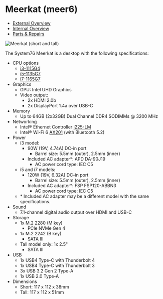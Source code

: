 # Meerkat (meer6)

- [External Overview](./external-overview.md)
- [Internal Overview](./internal-overview.md)
- [Parts & Repairs](./repairs.md)

![Meerkat (short and tall)](./img/meer6.png)

The System76 Meerkat is a desktop with the following specifications:

- CPU options
    - [i3-1115G4](https://ark.intel.com/content/www/us/en/ark/products/208652/intel-core-i3-1115g4-processor-6m-cache-up-to-4-10-ghz.html)
    - [i5-1135G7](https://ark.intel.com/content/www/us/en/ark/products/208658/intel-core-i5-1135g7-processor-8m-cache-up-to-4-20-ghz.html)
    - [i7-1165G7](https://ark.intel.com/content/www/us/en/ark/products/208662/intel-core-i7-1165g7-processor-12m-cache-up-to-4-70-ghz.html)
- Graphics
    - GPU: Intel UHD Graphics
    - Video output:
        - 2x HDMI 2.0b
        - 2x DisplayPort 1.4a over USB-C
- Memory
    - Up to 64GB (2x32GB) Dual Channel DDR4 SODIMMs @ 3200 MHz
- Networking
    - Intel® Ethernet Controller [i225-LM](https://ark.intel.com/content/www/us/en/ark/products/184675/intel-ethernet-controller-i225-lm.html)
    - Intel® Wi-Fi 6 [AX201](https://ark.intel.com/content/www/us/en/ark/products/130293/intel-wi-fi-6-ax201-gig.html) (with Bluetooth 5.2)
- Power
    - i3 model:
        - 90W (19V, 4.74A) DC-in port
            - Barrel size: 5.5mm (outer), 2.5mm (inner)
        - Included AC adapter*: APD DA-90J19
            - AC power cord type: IEC C5
    - i5 and i7 models:
        - 120W (19V, 6.32A) DC-in port
            - Barrel size: 5.5mm (outer), 2.5mm (inner)
        - Included AC adapter*: FSP FSP120-ABBN3
            - AC power cord type: IEC C5
    - \* Included AC adapter may be a different model with the same specifications.
- Sound
    - 7.1-channel digital audio output over HDMI and USB-C
- Storage
    - 1x M.2 2280 (M key)
        - PCIe NVMe Gen 4
    - 1x M.2 2242 (B key)
        - SATA III
    - Tall model only: 1x 2.5"
        - SATA III
- USB
    - 1x USB4 Type-C with Thunderbolt 4
    - 1x USB4 Type-C with Thunderbolt 3
    - 3x USB 3.2 Gen 2 Type-A
    - 1x USB 2.0 Type-A
- Dimensions
    - Short: 117 x 112 x 38mm
    - Tall:  117 x 112 x 51mm
